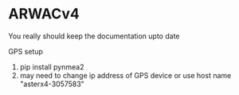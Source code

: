 # ARWACv4

You really should keep the documentation upto date


GPS setup
1. pip install pynmea2
2. may need to change ip address of GPS device or use host name "asterx4-3057583"